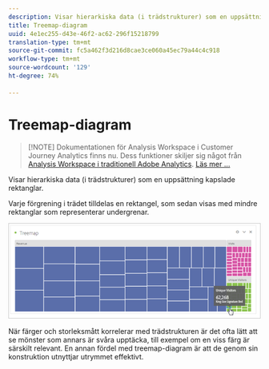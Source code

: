 ```yaml
---
description: Visar hierarkiska data (i trädstrukturer) som en uppsättning kapslade rektanglar.
title: Treemap-diagram
uuid: 4e1ec255-d43e-46f2-ac62-296f15218799
translation-type: tm+mt
source-git-commit: fc5a462f3d216d8cae3ce060a45ec79a44c4c918
workflow-type: tm+mt
source-wordcount: '129'
ht-degree: 74%

---
```



# Treemap-diagram

>[!NOTE] Dokumentationen för Analysis Workspace i Customer Journey Analytics finns nu. Dess funktioner skiljer sig något från [Analysis Workspace i traditionell Adobe Analytics](https://docs.adobe.com/content/help/en/analytics/analyze/analysis-workspace/home.html). [Läs mer …](/help/getting-started/cja-aa.md)

Visar hierarkiska data (i trädstrukturer) som en uppsättning kapslade rektanglar.

Varje förgrening i trädet tilldelas en rektangel, som sedan visas med mindre rektanglar som representerar undergrenar.

![](assets/treemap.png)

När färger och storleksmått korrelerar med trädstrukturen är det ofta lätt att se mönster som annars är svåra upptäcka, till exempel om en viss färg är särskilt relevant. En annan fördel med treemap-diagram är att de genom sin konstruktion utnyttjar utrymmet effektivt.
